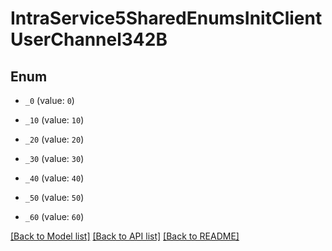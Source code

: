 # IntraService5SharedEnumsInitClientUserChannel342B

## Enum


* `_0` (value: `0`)

* `_10` (value: `10`)

* `_20` (value: `20`)

* `_30` (value: `30`)

* `_40` (value: `40`)

* `_50` (value: `50`)

* `_60` (value: `60`)


[[Back to Model list]](../README.md#documentation-for-models) [[Back to API list]](../README.md#documentation-for-api-endpoints) [[Back to README]](../README.md)


